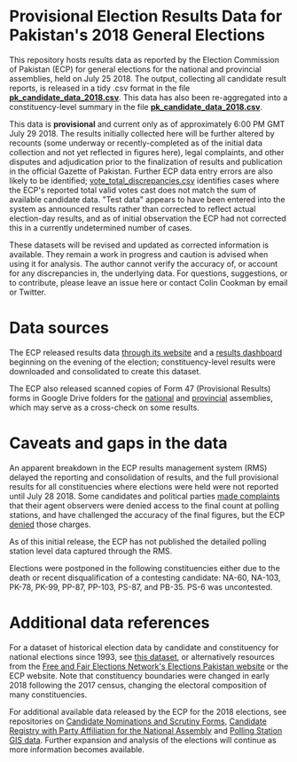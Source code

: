# Provisional Election Results Data for Pakistan's 2018 General Elections

This repository hosts results data as reported by the Election Commission of Pakistan (ECP) for general elections for the national and provincial assemblies, held on July 25 2018. The output, collecting all candidate result reports, is released in a tidy .csv format in the file **[pk_candidate_data_2018.csv](https://github.com/colincookman/pakistan_election_results_2018/blob/master/pk_candidate_data_2018.csv)**. This data has also been re-aggregated into a constituency-level summary in the file **[pk_candidate_data_2018.csv](https://github.com/colincookman/pakistan_election_results_2018/blob/master/pk_constituency_data_2018.csv)**.

This data is **provisional** and current only as of approximately 6:00 PM GMT July 29 2018. The results initially collected here will be further altered by recounts (some underway or recently-completed as of the initial data collection and not yet reflected in figures here), legal complaints, and other disputes and adjudication prior to the finalization of results and publication in the official Gazette of Pakistan. Further ECP data entry errors are also likely to be identified; [vote_total_discrepancies.csv](https://github.com/colincookman/pakistan_election_results_2018/blob/master/vote_total_discrepancies.csv) identifies cases where the ECP's reported total valid votes cast does not match the sum of available candidate data. "Test data" appears to have been entered into the system as announced results rather than corrected to reflect actual election-day results, and as of initial observation the ECP had not corrected this in a currently undetermined number of cases.

These datasets will be revised and updated as corrected information is available. They remain a work in progress and caution is advised when using it for analysis. The author cannot verify the accuracy of, or account for any discrepancies in, the underlying data. For questions, suggestions, or to contribute, please leave an issue here or contact Colin Cookman by email or Twitter.

# Data sources
The ECP released results data [through its website](https://www.ecp.gov.pk/ResultDetails.aspx?EleId=10070&Election=General%20Election%2025%20Jul%202018) and a [results dashboard](https://www.ecp.gov.pk/resultdashboard/ge2018.aspx) beginning on the evening of the election; constituency-level results were downloaded and consolidated to create this dataset. 

The ECP also released scanned copies of Form 47 (Provisional Results) forms in Google Drive folders for the [national](https://drive.google.com/drive/folders/1EM_bzpMPX04uCPi8A4hh7e_nVVD2HA69?usp=sharing) and [provincial](https://drive.google.com/drive/folders/1nMEPfRD6nDVCg4sWdDN_qyD0An0zL179?usp=sharing) assemblies, which may serve as a cross-check on some results.

# Caveats and gaps in the data
An apparent breakdown in the ECP results management system (RMS) delayed the reporting and consolidation of results, and the full provisional results for all constituencies where elections were held were not reported until July 28 2018. Some candidates and political parties [made complaints](https://tribune.com.pk/story/1766621/1-key-national-parties-insist-massive-rigging/) that their agent observers were denied access to the final count at polling stations, and have challenged the accuracy of the final figures, but the ECP [denied](https://tribune.com.pk/story/1766411/1-ecp-rejects-political-parties-claim-rigging-election-day/) those charges. 

As of this initial release, the ECP has not published the detailed polling station level data captured through the RMS.

Elections were postponed in the following constituencies either due to the death or recent disqualification of a contesting candidate: NA-60, NA-103, PK-78, PK-99, PP-87, PP-103, PS-87, and PB-35. PS-6 was uncontested.

# Additional data references
For a dataset of historical election data by candidate and constituency for national elections since 1993, see [this dataset](https://github.com/colincookman/pakistan_elections/tree/master/data), or alternatively resources from the [Free and Fair Elections Network's Elections Pakistan website](https://electionpakistan.com/) or the ECP website. Note that constituency boundaries were changed in early 2018 following the 2017 census, changing the electoral composition of many constituencies.

For additional available data released by the ECP for the 2018 elections, see repositories on [Candidate Nominations and Scrutiny Forms](https://github.com/colincookman/pakistan_candidate_scrutiny_18), [Candidate Registry with Party Affiliation for the National Assembly](https://github.com/colincookman/pakistan_candidate_registry_18) and [Polling Station GIS data](https://github.com/colincookman/pakistan_polling_stations_2018). Further expansion and analysis of the elections will continue as more information becomes available.